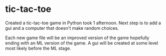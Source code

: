 # tic-tac-toe
Created a tic-tac-toe game in Python took 1 afternoon.
Next step is to add a gui and a computer that doesn't make random choices.

Each new game file will be an improved version of the game hopefully ending with an ML version of the game.
A gui will be created at some level most likely before the ML stage.
